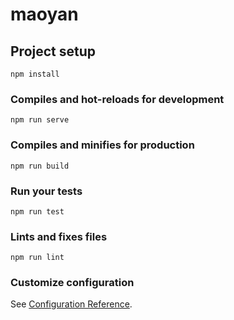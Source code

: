 # maoyan

## Project setup
```
npm install
```

### Compiles and hot-reloads for development
```
npm run serve
```

### Compiles and minifies for production
```
npm run build
```

### Run your tests
```
npm run test
```

### Lints and fixes files
```
npm run lint
```

### Customize configuration
See [Configuration Reference](https://cli.vuejs.org/config/).

<!-- 

commit 1
对于多处地方要使用到的东西，设置成全局组件，并且引入到公共的js文件当中，向外输出install方法，在install方法里面将组件设置到全局，然后在main文件当中通过引用js文件使用use方法

使用父子组件传值，非父子组件传值，以及v-model模式传值，父子级元素组件可以互相访问

 -->

 <!-- 
 
 commit 2
 axios请求的封装和使用，对获取到的数据进行处理过滤，模块的提取
 
  -->

  <!-- 
  
  commit 3
  电影详细信息抽取成为组件

   -->

   <!-- 
   
   commit 4
   滚动视图的创建
   保持组件的状态
   this.$nextTick：在下次 DOM 更新循环结束之后执行延迟回调。在修改数据之后立即使用这个方法，获取更新后的 DOM。
   
    -->

